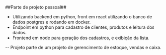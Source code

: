##Parte de projeto pessoal##

- Utilizando backend em python, front em react utilizando o banco de dados postgres e rodando em docker.
- Endpoint em python para cadastro de clientes, produtos e leitura dos dados.
- Frontend em node para geração dos cadastros, e exibição da lista.

-- Projeto parte de um projeto de gerencimento de estoque, vendas e caixa.